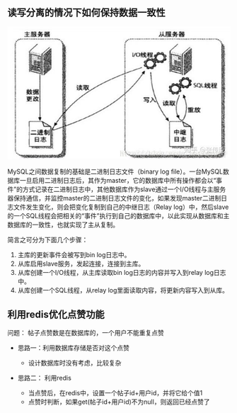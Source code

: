 
## 读写分离的情况下如何保持数据一致性
![img_1.png](dxfl.png)

MySQL之间数据复制的基础是二进制日志文件（binary log file）。一台MySQL数据库一旦启用二进制日志后，其作为master，它的数据库中所有操作都会以“事件”的方式记录在二进制日志中，其他数据库作为slave通过一个I/O线程与主服务器保持通信，并监控master的二进制日志文件的变化，如果发现master二进制日志文件发生变化，则会把变化复制到自己的中继日志（Relay log）中，然后slave的一个SQL线程会把相关的“事件”执行到自己的数据库中，以此实现从数据库和主数据库的一致性，也就实现了主从复制。

简言之可分为下面几个步骤：
1. 主库的更新事件会被写到bin log日志中。
2. 从库启用slave服务，发起连接，连接到主库。
3. 从库创建一个I/O线程，从主库读取bin log日志的内容并写入到relay log日志中。
4. 从库创建一个SQL线程，从relay log里面读取内容，将更新内容写入到从库。


## 利用redis优化点赞功能

问题： 帖子点赞数是在数据库的，一个用户不能重复点赞

* 思路一：利用数据库存储是否对这个点赞
    * 设计数据库时没有考虑，比较复杂
    
* 思路二： 利用redis
    * 当点赞后，在redis中，设置一个帖子id+用户id，并将它给个值1
    * 点赞时判断，如果get(帖子id+用户id)不为null，则返回已经点赞了


